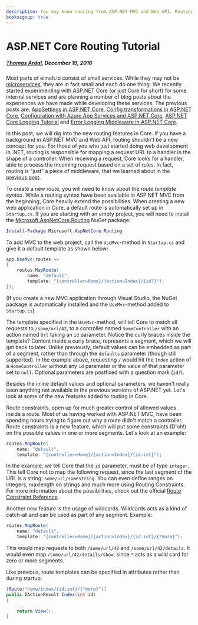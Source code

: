 ---description: You may know routing from ASP.NET MVC and Web API. Routing have been greatly improved in ASP.NET Core. Read all about the new features in this post.booksignup: true---# ASP.NET Core Routing Tutorial##### [Thomas Ardal](http://elmah.io/about/), December 19, 2016Most parts of elmah.io consist of small services. While they may not be [microservices](https://elmah.io/microservices/), they are in fact small and each do one thing. We recently started experimenting with ASP.NET Core (or just Core for short) for some internal services and are planning a number of blog posts about the experiences we have made while developing these services. The previous posts are: [AppSettings in ASP.NET Core](appsettings-in-aspnetcore.md), [Config transformations in ASP.NET Core](config-transformations-in-aspnetcore.md), [Configuration with Azure App Services and ASP.NET Core](configuration-with-azure-app-services-and-aspnetcore.md), [ASP.NET Core Logging Tutorial](aspnetcore-logging-tutorial.md) and [Error Logging Middleware in ASP.NET Core](error-logging-middleware-in-aspnetcore.md).In this post, we will dig into the new routing features in Core. If you have a background in ASP.NET MVC and Web API, routing shouldn't be a new concept for you. For those of you who just started doing web development in .NET, routing is responsible for mapping a request URL to a handler in the shape of a controller. When receiving a request, Core looks for a handler, able to process the incoming request based on a set of rules. In fact, routing is "just" a piece of middleware, that we learned about in the [previous post](error-logging-middleware-in-aspnetcore.md).To create a new route, you will need to know about the _route template syntax_. While a routing syntax have been available in ASP.NET MVC from the beginning, Core heavily extend the possibilities. When creating a new web application in Core, a default route is automatically set up in `Startup.cs`. If you are starting with an empty project, you will need to install the [Microsoft.AspNetCore.Routing](https://www.nuget.org/packages/Microsoft.AspNetCore.Routing/) NuGet package:```powershellInstall-Package Microsoft.AspNetCore.Routing```To add MVC to the web project, call the `UseMvc`-method in `Startup.cs` and give it a default template as shown below:```csharpapp.UseMvc(routes =>{    routes.MapRoute(        name: "default",        template: "{controller=Home}/{action=Index}/{id?}");});```(If you create a new MVC application through Visual Studio, the NuGet package is automatically installed and the `UseMvc`-method added to `Startup.cs`)The template specified in the `UseMvc`-method, will tell Core to match all requests to `/some/url/42`, to a controller named `SomeController` with an action named `Url` taking an `id` parameter. Notice the curly braces inside the template? Content inside a curly brace, represents a segment, which we will get back to later. Unlike previously, default values can be embedded as part of a segment, rather than through the `defaults` parameter (though still supported). In the example above, requesting `/` would hit the `Index` action of a `HomeController` without any `id` parameter or the value of that parameter set to `null`. Optional parameters are postfixed with a question mark (`id?`).Besides the inline default values and optional parameters, we haven't really seen anything not available in the previous versions of ASP.NET yet. Let's look at some of the new features added to routing in Core.Route constraints, open up for much greater control of allowed values inside a route. Most of us having worked with ASP.NET MVC, have been spending hours trying to figure out why a route didn't match a controller. Route constraints is a new feature, which will put some constraints (D'oh!) on the possible values in one or more segments. Let's look at an example:```csharproutes.MapRoute(    name: "default",    template: "{controller=Home}/{action=Index}/{id:int}");```In the example, we tell Core that the `id` parameter, must be of type `integer`. This tell Core not to map the following request, since the last segment of the URL is a string: `some/url/somestring`. You can even define ranges on integers, maxlength on strings and much more using Routing Constraints. For more information about the possibilities, check out the official [Route Constraint Reference](https://docs.microsoft.com/en-us/aspnet/core/fundamentals/routing#route-constraint-reference).Another new feature is the usage of wildcards. Wildcards acts as a kind of catch-all and can be used as part of any segment. Example:```csharproutes.MapRoute(    name: "default",    template: "{controller=Home}/{action=Index}/{id:int}/{*more}");```This would map requests to both `/some/url/42` and `/some/url/42/details`. It would even map `/some/url/42/details/show`, since `*` acts as a wild card for zero or more segments.Like previous, route templates can be specified in attributes rather than during startup:```csharp[Route("home/index/{id:int}/{*more}")]public IActionResult Index(int id){    ...    return View();}```